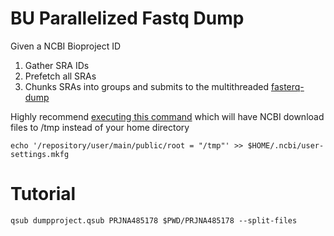 # BU Parallelized Fastq Dump

Given a NCBI Bioproject ID
1. Gather SRA IDs
2. Prefetch all SRAs
3. Chunks SRAs into groups and submits to the multithreaded [fasterq-dump](https://github.com/ncbi/sra-tools/wiki/HowTo:-fasterq-dump)

Highly recommend [executing this command](https://www.biostars.org/p/159950/#160125) which will have NCBI download files to /tmp instead of your home directory

`echo '/repository/user/main/public/root = "/tmp"' >> $HOME/.ncbi/user-settings.mkfg`

# Tutorial

`qsub dumpproject.qsub PRJNA485178 $PWD/PRJNA485178 --split-files`

